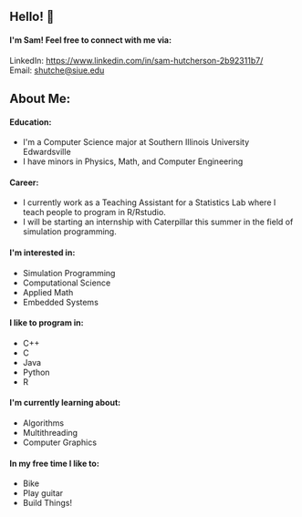 ## Hello! :wave:
#### I'm Sam! Feel free to connect with me via:

 LinkedIn: https://www.linkedin.com/in/sam-hutcherson-2b92311b7/  
 Email: [shutche@siue.edu](mailto:shutche@siue.edu)  
 
## About Me:  
#### Education:
- I'm a Computer Science major at Southern Illinois University Edwardsville
- I have minors in Physics, Math, and Computer Engineering
#### Career:
- I currently work as a Teaching Assistant for a Statistics Lab where I teach people to program in R/Rstudio.  
- I will be starting an internship with Caterpillar this summer in the field of simulation programming.
#### I'm interested in:
- Simulation Programming
- Computational Science
- Applied Math
- Embedded Systems  
#### I like to program in:
- C++
- C
- Java
- Python
- R  
#### I'm currently learning about:
- Algorithms
- Multithreading
- Computer Graphics
#### In my free time I like to:
- Bike
- Play guitar
- Build Things!


<!--
**shutch42/shutch42** is a ✨ _special_ ✨ repository because its `README.md` (this file) appears on your GitHub profile.

Here are some ideas to get you started:

- 🔭 I’m currently working on ...
- 🌱 I’m currently learning ...
- 👯 I’m looking to collaborate on ...
- 🤔 I’m looking for help with ...
- 💬 Ask me about ...
- 📫 How to reach me: ...
- 😄 Pronouns: ...
- ⚡ Fun fact: ...
-->
